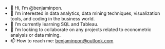 - 👋 Hi, I’m @benjaminpon.
- 👀 I’m interested in data analytics, data mining techniques, visualization tools, and coding in the business world.
- 🌱 I’m currently learning SQL and Tableau.
- 💞️ I’m looking to collaborate on any projects related to econometric analysis or data mining.
- 📫 How to reach me: benjaminpon@outlook.com

<!---
benjaminpon/benjaminpon is a ✨ special ✨ repository because its `README.md` (this file) appears on your GitHub profile.
You can click the Preview link to take a look at your changes.
--->
